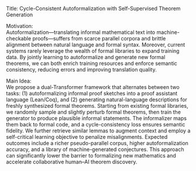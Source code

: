 Title: Cycle-Consistent Autoformalization with Self-Supervised Theorem Generation

Motivation:  
Autoformalization—translating informal mathematical text into machine-checkable proofs—suffers from scarce parallel corpora and brittle alignment between natural language and formal syntax. Moreover, current systems rarely leverage the wealth of formal libraries to expand training data. By jointly learning to autoformalize and generate new formal theorems, we can both enrich training resources and enforce semantic consistency, reducing errors and improving translation quality.

Main Idea:  
We propose a dual-Transformer framework that alternates between two tasks: (1) autoformalizing informal proof sketches into a proof assistant language (Lean/Coq), and (2) generating natural-language descriptions for freshly synthesized formal theorems. Starting from existing formal libraries, we randomly sample and slightly perturb formal theorems, then train the generator to produce plausible informal statements. The informalizer maps them back to formal code, and a cycle-consistency loss ensures semantic fidelity. We further retrieve similar lemmas to augment context and employ a self-critical learning objective to penalize misalignments. Expected outcomes include a richer pseudo-parallel corpus, higher autoformalization accuracy, and a library of machine-generated conjectures. This approach can significantly lower the barrier to formalizing new mathematics and accelerate collaborative human–AI theorem discovery.